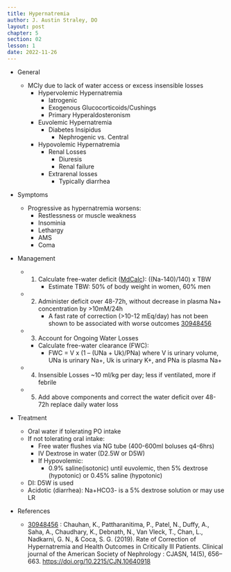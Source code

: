 ```yaml
---
title: Hypernatremia
author: J. Austin Straley, DO
layout: post
chapter: 5
section: 02
lesson: 1
date: 2022-11-26
---
```


<html>
    <meta charset="UTF-8">
    <meta name="viewport" content="width=device-width, initial-scale=1">
    <link href="{{site.baseurl}}/assets/grid/bootstrap-grid.min.css" rel="stylesheet">
    <link href="{{site.baseurl}}/assets/grid/grid.css" rel="stylesheet">
    <link rel="stylesheet" href="{{site.baseurl}}/assets/gitbook/gitbook-plugin-fontsettings/website.css">
    <link rel="stylesheet" href="{{site.baseurl}}/assets/gitbook/gitbook-plugin-search-pro/search.css">
    <link rel="stylesheet" href="{{site.baseurl}}/assets/gitbook/gitbook-plugin-back-to-top-button/plugin.css">
    <link rel="stylesheet" href="{{site.baseurl}}/assets/gitbook/style.css">
    <link rel="stylesheet" href="{{site.baseurl}}/assets/gitbook/rouge/{{ site.syntax_highlighter_style | default: 'colorful' }}.css">
    <meta name="HandheldFriendly" content="true"/>
    <meta name="viewport" content="width=device-width, initial-scale=1, user-scalable=no">
    <meta name="apple-mobile-web-app-capable" content="yes">
    <meta name="apple-mobile-web-app-status-bar-style" content="black">
    <link rel="apple-touch-icon-precomposed" sizes="152x152" href="{{site.baseurl}}/assets/gitbook/images/apple-touch-icon-precomposed-152.png">
    <link rel="shortcut icon" href="{{site.baseurl}}/{{site.favicon_path}}" type="image/x-icon">
    <style>
        .p {
            color: #B8B8B8;
        }
        .p1 {
            color
        }
    </style>
</html>

- General
    - MCly due to lack of water access or excess insensible losses
        - Hypervolemic Hypernatremia
            - Iatrogenic
            - Exogenous Glucocorticoids/Cushings
            - Primary Hyperaldosteronism
        - Euvolemic Hypernatremia
            - Diabetes Insipidus
                - Nephrogenic vs. Central
        - Hypovolemic Hypernatremia
            - Renal Losses
                - Diuresis
                - Renal failure
            - Extrarenal losses
                - Typically diarrhea
- Symptoms
    - Progressive as hypernatremia worsens:
        - Restlessness or muscle weakness
        - Insominia
        - Lethargy
        - AMS
        - Coma
- Management
    - 1) Calculate free-water deficit ([MdCalc][1]): ((Na-140)/140) x TBW
            - Estimate TBW: 50% of body weight in women, 60% men
    - 2) Administer deficit over 48-72h, without decrease in plasma Na+ concentration by >10mM/24h
            - A fast rate of correction (>10-12 mEq/day) has not been shown to be associated with worse outcomes [30948456][2]
    - 3) Account for Ongoing Water Losses
        - Calculate free-water clearance (FWC):
            - FWC = V x (1 – (UNa + Uk)/PNa) where V is urinary volume, UNa is urinary Na+, Uk is urinary K+, and PNa is plasma Na+
    - 4) Insensible Losses ~10 ml/kg per day; less if ventilated, more if febrile
    - 5) Add above components and correct the water deficit over 48-72h replace daily water loss

- Treatment
    - Oral water if tolerating PO intake
    - If not tolerating oral intake:
        - Free water flushes via NG tube (400-600ml boluses q4-6hrs)
        - IV Dextrose in water (D2.5W or D5W)
        - If Hypovolemic: 
            - 0.9% saline(isotonic) until euvolemic, then 5% dextrose (hypotonic) or 0.45% saline (hypotonic)
    - DI: D5W is used
    - Acidotic (diarrhea): Na+HCO3- is a 5% dextrose solution or may use LR<br>
- References
    - [30948456][2] : Chauhan, K., Pattharanitima, P., Patel, N., Duffy, A., Saha, A., Chaudhary, K., Debnath, N., Van Vleck, T., Chan, L., Nadkarni, G. N., & Coca, S. G. (2019). Rate of Correction of Hypernatremia and Health Outcomes in Critically Ill Patients. Clinical journal of the American Society of Nephrology : CJASN, 14(5), 656–663. https://doi.org/10.2215/CJN.10640918


[1]: https://www.mdcalc.com/calc/113/free-water-deficit-hypernatremia
[2]: https://doi.org/10.2215/CJN.10640918



